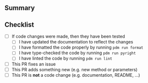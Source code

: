 ## Summary

<!-- What is this pull request for? Does it fix any issues? -->

## Checklist

<!-- Put an x inside [ ] to check it, like so: [x] -->

- [ ] If code changes were made, then they have been tested
    - [ ] I have updated the documentation to reflect the changes
    - [ ] I have formatted the code properly by running `pdm run format`
    - [ ] I have type-checked the code by running `pdm run pyright`
    - [ ] I have linted the code by running `pdm run lint`
- [ ] This PR fixes an issue
- [ ] This PR adds something new (e.g. new method or parameters)
- [ ] This PR is **not** a code change (e.g. documentation, README, ...)
